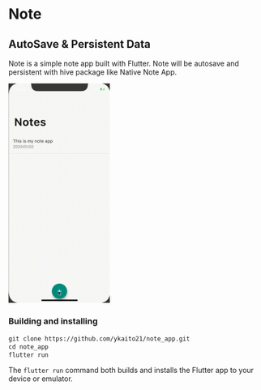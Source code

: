# Note

## AutoSave & Persistent Data

Note is a simple note app built with Flutter. Note will be autosave and persistent with hive package like Native Note App.

<img src="gif/note.gif" width="200">

### Building and installing

```
git clone https://github.com/ykaito21/note_app.git
cd note_app
flutter run
```

The `flutter run` command both builds and installs the Flutter app to your device or emulator.
